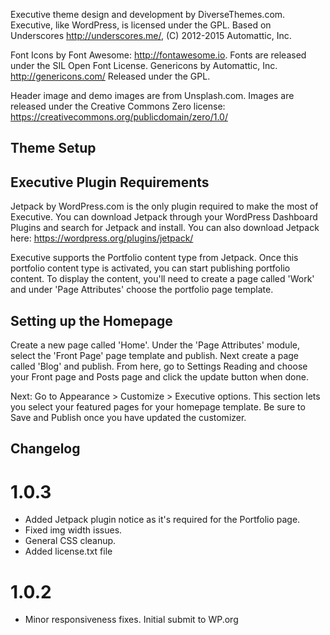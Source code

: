 Executive theme design and development by DiverseThemes.com. Executive, like WordPress, is licensed under the GPL.
Based on Underscores http://underscores.me/, (C) 2012-2015 Automattic, Inc.

Font Icons by Font Awesome: http://fontawesome.io. Fonts are released under the SIL Open Font License.
Genericons by Automattic, Inc. http://genericons.com/ Released under the GPL.

Header image and demo images are from Unsplash.com. Images are released under the Creative Commons Zero license: https://creativecommons.org/publicdomain/zero/1.0/

## Theme Setup
## Executive Plugin Requirements

Jetpack by WordPress.com is the only plugin required to make the most of Executive. You can download Jetpack through your WordPress Dashboard Plugins and search for Jetpack and install. You can also download Jetpack here: https://wordpress.org/plugins/jetpack/

Executive supports the Portfolio content type from Jetpack. Once this portfolio content type is activated, you can start publishing portfolio content. To display the content, you'll need to create a page called 'Work' and under 'Page Attributes' choose the portfolio page template.

## Setting up the Homepage

Create a new page called 'Home'. Under the 'Page Attributes' module, select the 'Front Page' page template and publish. Next create a page called 'Blog' and publish. From here, go to Settings Reading and choose your Front page and Posts page and click the update button when done.

Next: Go to Appearance > Customize > Executive options. This section lets you select your featured pages for your homepage template. Be sure to Save and Publish once you have updated the customizer.


## Changelog
# 1.0.3
* Added Jetpack plugin notice as it's required for the Portfolio page.
* Fixed img width issues.
* General CSS cleanup.
* Added license.txt file

# 1.0.2
* Minor responsiveness fixes. Initial submit to WP.org
